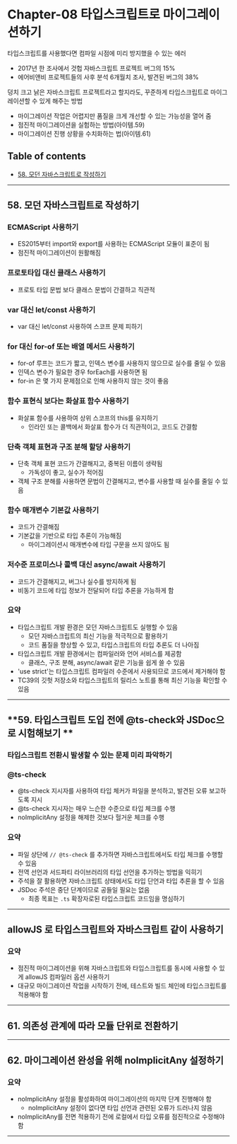 # **Chapter-08 타입스크립트로 마이그레이션하기**

타입스크립트를 사용했다면 컴파일 시점에 미리 방지했을 수 있는 에러
- 2017년 한 조사에서 것헙 자바스크립트 프로젝트 버그의 15%
- 에어비앤비 프로젝트들의 사후 분석 6개월치 조사, 발견된 버그의 38%

덩치 크고 낡은 자바스크립트 프로젝트라고 할지라도, 꾸준하게 타입스크립트로 마이그레이션할 수 있게 해주는 방법
- 마이그레이션 작업은 어렵지만 품질을 크게 개선할 수 있는 가능성을 열어 줌
- 점진적 마이그레이션을 실험하는 방법(아이템.59)
- 마이그레이션 진행 상황을 수치화하는 법(아이템.61)

## Table of contents
- [58. 모던 자바스크립트로 작성하기](#58-모던-자바스크립트로-작성하기)

---

## **58. 모던 자바스크립트로 작성하기**

### ECMAScript 사용하기
- ES2015부터 import와 export를 사용하는 ECMAScript 모듈이 표준이 됨
- 점진적 마이그레이션이 원활해짐

### 프로토타입 대신 클래스 사용하기
- 프로토 타입 문법 보다 클래스 문법이 간결하고 직관적

### var 대신 let/const 사용하기
- var 대신 let/const 사용하여 스코프 문제 피하기

### for 대신 for-of 또는 배열 메서드 사용하기
- for-of 루프는 코드가 짧고, 인덱스 변수를 사용하지 않으므로 실수를 줄일 수 있음
- 인덱스 변수가 필요한 경우 forEach를 사용하면 됨
- for-in 은 몇 가지 문제점으로 인해 사용하지 않는 것이 좋음

### 함수 표현식 보다는 화살표 함수 사용하기
- 화살표 함수를 사용하여 상위 스코프의 this를 유지하기
  - 인라인 또는 콜백에서 화살표 함수가 더 직관적이고, 코드도 간결함

### 단축 객체 표현과 구조 분해 할당 사용하기
- 단축 객체 표현 코드가 간결해지고, 중복된 이름이 생략됨
  - 가독성이 좋고, 실수가 적어짐
- 객체 구조 분해를 사용하면 문법이 간결해지고, 변수를 사용할 때 실수를 줄일 수 있음

### 함수 매개변수 기본값 사용하기
- 코드가 간결해짐
- 기본값을 기반으로 타입 추론이 가능해짐
  - 마이그레이션시 매개변수에 타입 구문을 쓰지 않아도 됨

### 저수준 프로미스나 콜백 대신 async/await 사용하기
- 코드가 간결해지고, 버그나 실수를 방지하게 됨
- 비동기 코드에 타입 정보가 전달되어 타입 추론을 가능하게 함

### 요약
- 타입스크립트 개발 환경은 모던 자바스크립트도 실행할 수 있음
  - 모던 자바스크립트의 최신 기능을 적극적으로 활용하기
  - 코드 품질을 향상할 수 있고, 타입스크립트의 타입 추론도 더 나아짐
- 타입스크립트 개발 환경에서는 컴파일러와 언어 서비스를 제공함
  - 클래스, 구조 분해, async/await 같은 기능을 쉽게 쓸 수 있음
- 'use strict'는 타입스크립트 컴파일러 수준에서 사용되므로 코드에서 제거해야 함
- TC39의 깃헛 저장소와 타입스크립트의 릴리스 노트를 통해 최신 기능을 확인할 수 있음

---

## **59. 타입스크립트 도입 전에 @ts-check와 JSDoc으로 시험해보기 **


### 타입스크립트 전환시 발생할 수 있는 문제 미리 파악하기


### @ts-check
- @ts-check 지시자를 사용하여 타입 체커가 파일을 분석하고, 발견된 오류 보고하도록 지시
- @ts-check 지시자는 매우 느슨한 수준으로 타입 체크를 수행
- noImplicitAny 설정을 해제한 것보다 헐거운 체크를 수행


### 요약
- 파일 상단에 `// @ts-check` 를 추가하면 자바스크립트에서도 타입 체크를 수행할 수 있음
- 전역 선언과 서드파티 라이브러리의 타입 선언을 추가하는 방법을 익히기
- 주석을 잘 활용하면 자바스크립트 상태에서도 타입 단언과 타입 추론을 할 수 있음
- JSDoc 주석은 중단 단계이므로 공들일 필요는 없음
  - 최종 목표는 `.ts` 확장자로된 타입스크립트 코드임을 명심하기

---

## allowJS 로 타입스크립트와 자바스크립트 같이 사용하기

### 요약
- 점진적 마이그레이션을 위해 자바스크립트와 타입스크립트를 동시에 사용할 수 있게 allowJS 컴파일러 옵션 사용하기
- 대규모 마이그레이션 작업을 시작하기 전에, 테스트와 빌드 체인에 타입스크립트를 적용해야 함

---

## 61. 의존성 관계에 따라 모듈 단위로 전환하기


---

## 62. 마이그레이션 완성을 위해 noImplicitAny 설정하기

### 요약
- noImplicitAny 설정을 활성화하여 마이그레이션의 마지막 단계 진행해야 함
  - noImplicitAny 설정이 없다면 타입 선언과 관련된 오류가 드러나지 않음
- noImplicitAny를 전면 적용하기 전에 로컬에서 타입 오류를 점진적으로 수정해야 함

---